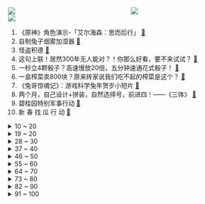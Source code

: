 <div >
	<a style="float:left;width:55%;" href = "https://github.com/anuraghazra/github-readme-stats">
	 <img src = "https://github-readme-stats.vercel.app/api?username=iuuuuuaena&theme=buefy&show_icons=true"/>
	</a>
	<a  style="float:right;width:45%" href = "https://github.com/anuraghazra/github-readme-stats">
	 <img  src="https://github-readme-stats.vercel.app/api/top-langs/?username=anuraghazra&layout=compact"/>
	</a>
	</div>

[![](https://img.shields.io/badge/jxd-@jxdgogogo.xyz-yellowgreen.svg)](https://www.jxdgogogo.xyz)<br>
1. 《原神》角色演示-「艾尔海森：思而后行」 [:link:](//www.bilibili.com/video/BV1uW4y1G7rM) <br>
2. 自制兔子烟雾加湿器 [:link:](//www.bilibili.com/video/BV1JR4y1e7BS) <br>
3. 怪盗积德 [:link:](//www.bilibili.com/video/BV1S8411A7Pg) <br>
4. 这句上联！居然300年无人能对？！你那么好看，要不来试试？ [:link:](//www.bilibili.com/video/BV1z14y1M74m) <br>
5. 一秒立4颗骰子？高速慢放20倍，五分钟速通花式骰子！ [:link:](//www.bilibili.com/video/BV1cY411R7gz) <br>
6. 一盒榨菜卖800块？原来砖家说我们吃不起的榨菜是这个？ [:link:](//www.bilibili.com/video/BV1Sv4y1y7K7) <br>
7. 《兔哥惊魂记》：游戏科学兔年贺岁小短片 [:link:](//www.bilibili.com/video/BV1t3411Z7jg) <br>
8. 两个月，自己设计+拼装，自然选择号，前进四！——《三体》 [:link:](//www.bilibili.com/video/BV1m24y1Y7rv) <br>
9. 碧桂园特别军事行动 [:link:](//www.bilibili.com/video/BV14x4y1u7qP) <br>
10. 新 春 找 瓜 行 动 [:link:](//www.bilibili.com/video/BV15R4y127qF) <br>
<details>
<summary>10 ~ 20</summary>

11. 三体人：我们害怕叶问 [:link:](//www.bilibili.com/video/BV14A411o7oH) <br>
12. 2023明日方舟新春会「兔兔闹新春」正片DAY1 [:link:](//www.bilibili.com/video/BV1qR4y1e7Xo) <br>
13. 考试，但没及格 [:link:](//www.bilibili.com/video/BV1vP4y1k7V7) <br>
14. 和女友瞒着家里人把证领了，婆婆知道吓得当场大叫！ [:link:](//www.bilibili.com/video/BV1824y1h71K) <br>
15. 【卢克文工作室】“荒漠屠夫”惠然翻车事件，揭露经济链潜规则！ [:link:](//www.bilibili.com/video/BV1y84y1h7p5) <br>
16. 一台手机也能当百大？采访了70位百大UP主后，我悟了... [:link:](//www.bilibili.com/video/BV1qK411C7mX) <br>
17. 高中生用全部积蓄为自己最爱的战地拍摄了一部短片《不可测的明天》 [:link:](//www.bilibili.com/video/BV1p24y1h7Hi) <br>
18. ICU人情冷暖：酒后误吸，妻子措手不及。 [:link:](//www.bilibili.com/video/BV16G4y1w7BT) <br>
19. 《桌子有后坐 打枪更快乐2》 [:link:](//www.bilibili.com/video/BV1LY4y1Z7T5) <br>
</details>
<details>
<summary>19 ~ 20</summary>

20. 有爱主播小剧场：《祝下次好运》 [:link:](//www.bilibili.com/video/BV178411A7ix) <br>
21. 兄弟…你投屏忘关了 [:link:](//www.bilibili.com/video/BV1jx4y137FY) <br>
22. 1999年的中国发生了什么？【激荡四十年·1999】 [:link:](//www.bilibili.com/video/BV1Gv4y1C7VB) <br>
23. 总书记的新春约定 [:link:](//www.bilibili.com/video/BV1kD4y1W72s) <br>
24. 红 包 拿 稳 [:link:](//www.bilibili.com/video/BV1E8411A7ec) <br>
25. 再做一次梦吧，这次是以百大的身份。 [:link:](//www.bilibili.com/video/BV17G4y1C7de) <br>
26. 好你个唐仁杰！ 居然想为难我？那就看我能不能接得住了!炸酱刀削面~ [:link:](//www.bilibili.com/video/BV1eR4y1e7z5) <br>
27. 《明日方舟》特别映像 [炎：劫争] [:link:](//www.bilibili.com/video/BV15G4y1w7KE) <br>
28. ❤️红色系穿搭❤️ [:link:](//www.bilibili.com/video/BV1SK411r7AZ) <br>
</details>
<details>
<summary>28 ~ 30</summary>

29. 《黑心猫咖》的面试现场 [:link:](//www.bilibili.com/video/BV1Qd4y1L7uy) <br>
30. “cheems，你要飞向月球吗？” [:link:](//www.bilibili.com/video/BV1Ld4y1L7T6) <br>
31. 炸酱面  厨子探店¥？ [:link:](//www.bilibili.com/video/BV1GK411k7R6) <br>
32. 天然美食竟让我领悟到了动漫里的绝招 [:link:](//www.bilibili.com/video/BV13G4y1w7Ly) <br>
33. 【半佛】2023年了，谁还集五福啊？ [:link:](//www.bilibili.com/video/BV1Rs4y147Qf) <br>
34. 【兔限皮肤第五弹】炽霜斩山，诸犍霸气上阵！——李信-山海·炽霜斩来啦！ [:link:](//www.bilibili.com/video/BV1qK411r7cf) <br>
35. 这届的粉丝只需要略微出手，就已是这个分段的极限 [:link:](//www.bilibili.com/video/BV1x24y1h7Ct) <br>
36. 魔法之路 我的世界永恒的MC生存 二周目EP3 [:link:](//www.bilibili.com/video/BV1v8411A7FD) <br>
37. 冬季骑行东北，入住深山诡异废弃房夜晚零下30度，烧起火炉睡觉太舒服啦 [:link:](//www.bilibili.com/video/BV1MD4y1p76h) <br>
</details>
<details>
<summary>37 ~ 40</summary>

38. 这个世界上一定有只有你才能做到的事情！ [:link:](//www.bilibili.com/video/BV14Y4y1Z7Co) <br>
39. 【明日方舟新春会/三无/令原创曲】敢归云间宿 [:link:](//www.bilibili.com/video/BV1H14y1M7tj) <br>
40. 外卖员吃我外卖，打我游戏，还打赢了我？ [:link:](//www.bilibili.com/video/BV1p3411d7Md) <br>
41. 【离奇】2023拜年纪竟导致开启多元宇宙 [:link:](//www.bilibili.com/video/BV1FK411k7b7) <br>
42. 《放假回家被骂十二则》 [:link:](//www.bilibili.com/video/BV1S84y1h7r1) <br>
43. 他救人半生，却救不了自己。 [:link:](//www.bilibili.com/video/BV1fK411r7Bh) <br>
44. 零下30度，我跑这里来直播！背景好看的！这样的新疆你见过吗 [:link:](//www.bilibili.com/video/BV1a24y1h75G) <br>
45. 成年后还能再长高么？18岁后身高变化大公开！ [:link:](//www.bilibili.com/video/BV1gT411m7Yu) <br>
46. 七年了，我终于完成了我的毕设！用火画了幅富春山居图 [:link:](//www.bilibili.com/video/BV1J8411A77i) <br>
</details>
<details>
<summary>46 ~ 50</summary>

47. 项羽：这一刀下去，我都不知道会发生什么 [:link:](//www.bilibili.com/video/BV11D4y1H7yL) <br>
48. “当下即是最好，珍惜眼前人。”过年回家给妈妈买辆车做礼物 [:link:](//www.bilibili.com/video/BV1yx4y1u7F4) <br>
49. 99%人不知道，这些行为居然违法！ [:link:](//www.bilibili.com/video/BV1QA411d7fd) <br>
50. 如果可以，千万不要去做主播... [:link:](//www.bilibili.com/video/BV19M411b7LC) <br>
51. 任何答辩，终将入口即化！加强版 [:link:](//www.bilibili.com/video/BV11K411C7Mb) <br>
52. 我猫德学院荣获2022百大up主，有人赞成有人反对，谁赞成谁反对？ [:link:](//www.bilibili.com/video/BV1cd4y157tm) <br>
53. 低级艺术上春晚 [:link:](//www.bilibili.com/video/BV1nG4y1C7Fw) <br>
54. 学霸为什么不用检查… [:link:](//www.bilibili.com/video/BV1gW4y1G795) <br>
55. 当有人说我喜欢你时，你或许可以这样回答… [:link:](//www.bilibili.com/video/BV11x4y137bi) <br>
</details>
<details>
<summary>55 ~ 60</summary>

56. 当情侣吵架，女友示范怎么科幻哄男友？ [:link:](//www.bilibili.com/video/BV1FG4y1C7K9) <br>
57. 只因速赛车 [:link:](//www.bilibili.com/video/BV15Y411R7Dr) <br>
58. “走马” [:link:](//www.bilibili.com/video/BV1V84y1h7Dg) <br>
59. 片 名 为 寄 20 [:link:](//www.bilibili.com/video/BV16v4y1C7Jc) <br>
60. 【原神】比勒琪丝的哀歌/1级能力/须弥3.4主线①/《魔瓶镇灵·利露帕尔》获取/流沙如泪的神殿/千壑沙地/原神3.4/须弥世界任务 [:link:](//www.bilibili.com/video/BV1GP4y1r7A1) <br>
61. 麻了，你们兰若寺怎么全是内鬼？ [:link:](//www.bilibili.com/video/BV1uG4y1X7tj) <br>
62. 警察抓老6，你说6不6？ [:link:](//www.bilibili.com/video/BV1k3411d73b) <br>
63. 【原神】3.4千壑沙地大世界任务解谜合集（持续更新中） [:link:](//www.bilibili.com/video/BV17G4y1F7r5) <br>
64. 6500的账号被找回，金句频出“把账号还给你不就好了？”“这小事打电话说就好了” [:link:](//www.bilibili.com/video/BV1A8411P7Hs) <br>
</details>
<details>
<summary>64 ~ 70</summary>

65. 《新手抽到神里绫人，感觉自己无敌了！孤云阁F4:你说啥??》 [:link:](//www.bilibili.com/video/BV1qG4y1C7Py) <br>
66. 2022年度未播出视频大放送——如何把小商品拍成买不起的样子 （无意义的慢镜头+随便说点啥=高端广告 [:link:](//www.bilibili.com/video/BV1nA411o7Zt) <br>
67. 好好投票，不要整活，UP还要脸 [:link:](//www.bilibili.com/video/BV12x4y1u7Fh) <br>
68. 前方高能！你将见证全国顶尖的极限旋转跳操作！！ [:link:](//www.bilibili.com/video/BV1eW4y137TQ) <br>
69. 国产游戏最强二次元老婆枪，目前没有之一！ [:link:](//www.bilibili.com/video/BV1d84y1h7m1) <br>
70. 有种上学被抽查知识点的快感（5） [:link:](//www.bilibili.com/video/BV1JA411o7uT) <br>
71. 百大up主来我家收猫！臭卷宝要去猫咖上班打工啦！ [:link:](//www.bilibili.com/video/BV11A411o76q) <br>
72. 2023无期迷途新春会「一期相逢长相伴」 [:link:](//www.bilibili.com/video/BV1Gv4y1C7wP) <br>
73. 竟然被四个美少女闯入家门？！ [:link:](//www.bilibili.com/video/BV1K14y1M7te) <br>
</details>
<details>
<summary>73 ~ 80</summary>

74. 今儿在拉斯维加斯挑战巨型八层汉堡！吃不完竟然要挨打！ [:link:](//www.bilibili.com/video/BV19K411r7ct) <br>
75. 惊！喜羊羊与灰太狼中竟然有这么多有太阳！之前从来没发现！ [:link:](//www.bilibili.com/video/BV1dv4y1y71W) <br>
76. 【花小烙】为什么有的人晚上睡觉会磨牙？ [:link:](//www.bilibili.com/video/BV1oK411r72f) <br>
77. 摇摆阳教你打Phigros [:link:](//www.bilibili.com/video/BV1hD4y1W7gj) <br>
78. 令 人 窒  息 的 高 中 三 年 [:link:](//www.bilibili.com/video/BV1BM411b7PV) <br>
79. 水：我用打狂犬疫苗不？ [:link:](//www.bilibili.com/video/BV1y84y1h7pN) <br>
80. 这不比春晚好看？？？ [:link:](//www.bilibili.com/video/BV1nx4y1u7mu) <br>
81. 防御性驾驶，你媳妇会不会中招 [:link:](//www.bilibili.com/video/BV12d4y1L74h) <br>
82. 2023碧蓝航线新春会 [:link:](//www.bilibili.com/video/BV1iG4y1w7Bo) <br>
</details>
<details>
<summary>82 ~ 90</summary>

83. 墨菲特《主脑》已连接，全球石头人断开网络 [:link:](//www.bilibili.com/video/BV1Ex4y1u74p) <br>
84. 真ikun还得是咱璃月人 [:link:](//www.bilibili.com/video/BV1Tv4y117n4) <br>
85. 耗时6小时，揭秘酒店做的非常好吃的【烤薯骨鸡腿】入嘴瞬间值了！ [:link:](//www.bilibili.com/video/BV1k8411N7UH) <br>
86. 2023teYam拜年纪第一集 [:link:](//www.bilibili.com/video/BV1EY4y1Z78V) <br>
87. 女主下雨天在外面擦地拧抹布，这脑子真的没有什么问题吗？ [:link:](//www.bilibili.com/video/BV1h24y1Y7DX) <br>
88. 突发！意外发现女友在游戏里跟别人结婚了？再故意让她发现我的“前女友”… [:link:](//www.bilibili.com/video/BV1EG4y1X7U1) <br>
89. 《 过 年 装 逼 神 器 2 》 [:link:](//www.bilibili.com/video/BV14e4y1F7ve) <br>
90. 和小电视破次元壁合作！东京街头一起翻跳troublemaker！！ [:link:](//www.bilibili.com/video/BV1ZK411C766) <br>
91. 到底是谁发明的这个渣男八音盒… [:link:](//www.bilibili.com/video/BV1RD4y1p7Gq) <br>
</details>
<details>
<summary>91 ~ 100</summary>

92. 【黑胶唱片】“还蛮清楚的。”爱在西元前 [:link:](//www.bilibili.com/video/BV1av4y117L6) <br>
93. 【STN快报第七季02】EPIC管中国人叫爸爸的原因找到了，竟是因为孙子 [:link:](//www.bilibili.com/video/BV16A411o7gF) <br>
94. 【官方MV】《One Last Chicken》 再见了，所有的只因战士 [:link:](//www.bilibili.com/video/BV1Mx4y137fa) <br>
95. 【4K醇享】祝大家新年快乐 [:link:](//www.bilibili.com/video/BV1FY411X78r) <br>
96. 开局9.3分美剧版《最后生还者》第1集（含彩蛋，选角剧情评价）：虫草真菌感染大脑开花，末日降临 [:link:](//www.bilibili.com/video/BV1rP4y1k7b2) <br>
97. 七七：我最会找阴间宝箱了【一】 [:link:](//www.bilibili.com/video/BV1j3411Z7dh) <br>
98. 如何优雅的说话夹外语？ [:link:](//www.bilibili.com/video/BV18D4y1H7F1) <br>
99. 《 白 蛇 的 替 身 小 卖 部 》番外： 最强替身 [:link:](//www.bilibili.com/video/BV1bT411m7op) <br>
100. 发现你正在摆烂，得让这个视频救救你！最全寒假攻略送给你！ [:link:](//www.bilibili.com/video/BV1bG4y1c7Pw) <br>
</details>
